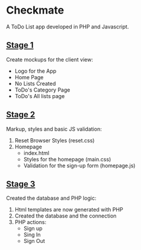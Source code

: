 # Checkmate

A ToDo List app developed in PHP and Javascript.

## [Stage 1](https://github.com/ricarraf/checkmate/tree/step1)

Create mockups for the client view:
* Logo for the App
* Home Page
* No Lists Created
* ToDo's Category Page
* ToDo's All lists page

## [Stage 2](https://github.com/ricarraf/checkmate/tree/step2)

Markup, styles and basic JS validation:
1. Reset Browser Styles (reset.css)
2. Homepage
    * index.html
    * Styles for the homepage (main.css)
    * Validation for the sign-up form (homepage.js)

## [Stage 3](https://github.com/ricarraf/checkmate/tree/step3)

Created the database and PHP logic:
1. Html templates are now generated with PHP
2. Created the database and the connection
3. PHP actions:
    * Sign up
    * Sing In
    * Sign Out